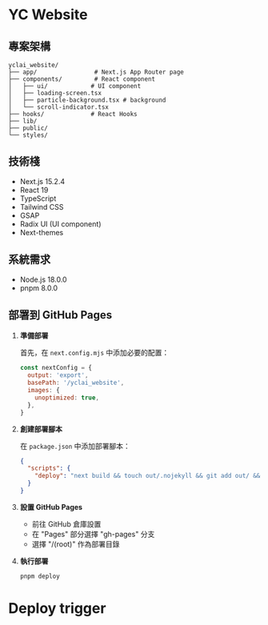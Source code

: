 # YC Website

## 專案架構

```
yclai_website/
├── app/                # Next.js App Router page
├── components/         # React component
│   ├── ui/            # UI component
│   ├── loading-screen.tsx    
│   ├── particle-background.tsx # background
│   └── scroll-indicator.tsx    
├── hooks/             # React Hooks
├── lib/              
├── public/           
└── styles/           
```

## 技術棧

- Next.js 15.2.4
- React 19
- TypeScript
- Tailwind CSS
- GSAP
- Radix UI (UI component)
- Next-themes 

## 系統需求

- Node.js 18.0.0 
- pnpm 8.0.0
  
## 部署到 GitHub Pages

1. **準備部署**

   首先，在 `next.config.mjs` 中添加必要的配置：
   ```javascript
   const nextConfig = {
     output: 'export',
     basePath: '/yclai_website',
     images: {
       unoptimized: true,
     },
   }
   ```

2. **創建部署腳本**

   在 `package.json` 中添加部署腳本：
   ```json
   {
     "scripts": {
       "deploy": "next build && touch out/.nojekyll && git add out/ && git commit -m \"Deploy\" && git subtree push --prefix out origin gh-pages"
     }
   }
   ```

3. **設置 GitHub Pages**

   - 前往 GitHub 倉庫設置
   - 在 "Pages" 部分選擇 "gh-pages" 分支
   - 選擇 "/(root)" 作為部署目錄

4. **執行部署**
   ```bash
   pnpm deploy
   ```
# Deploy trigger
